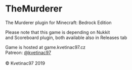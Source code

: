 # TheMurderer
The Murderer plugin for Minecraft: Bedrock Edition

Please note that this game is depending on Nukkit<br>
and Scoreboard plugin, both available also in Releases tab

Game is hosted at game.kvetinac97.cz <br>
Patreon: <a href="https://www.patreon.com/kvetinac97">@kvetinac97</a><br>
<br>
&copy; Kvetinac97 2019